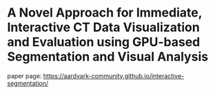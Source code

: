 # A Novel Approach for Immediate, Interactive CT Data Visualization and Evaluation using GPU-based Segmentation and Visual Analysis
paper page: https://aardvark-community.github.io/interactive-segmentation/

